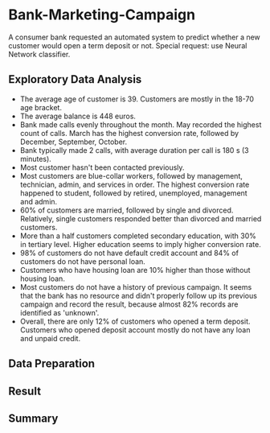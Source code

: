 # Bank-Marketing-Campaign
A consumer bank requested an automated system to predict whether a new customer would open a term deposit or not.
Special request: use Neural Network classifier.

## Exploratory Data Analysis
- The average age of customer is 39. Customers are mostly in the 18-70 age bracket.
- The average balance is 448 euros.
- Bank made calls evenly throughout the month. May recorded the highest count of calls. March has the highest conversion rate, followed by December, September, October.
- Bank typically made 2 calls, with average duration per call is 180 s (3 minutes). 
- Most customer hasn't been contacted previously.
- Most customers are blue-collar workers, followed by management, technician, admin, and services in order. The highest conversion rate happened to student, followed by retired, unemployed, management and admin.
- 60% of customers are married, followed by single and divorced. Relatively, single customers responded better than divorced and married customers.
- More than a half customers completed secondary education, with 30% in tertiary level. Higher education seems to imply higher conversion rate.
- 98% of customers do not have default credit account and 84% of customers do not have personal loan.
- Customers who have housing loan are 10% higher than those without housing loan.
- Most customers do not have a history of previous campaign. It seems that the bank has no resource and didn't properly follow up its previous campaign and record the result, because almost 82% records are identified as 'unknown'.
- Overall, there are only 12% of customers who opened a term deposit. Customers who opened deposit account mostly do not have any loan and unpaid credit.

## Data Preparation

## Result

## Summary

